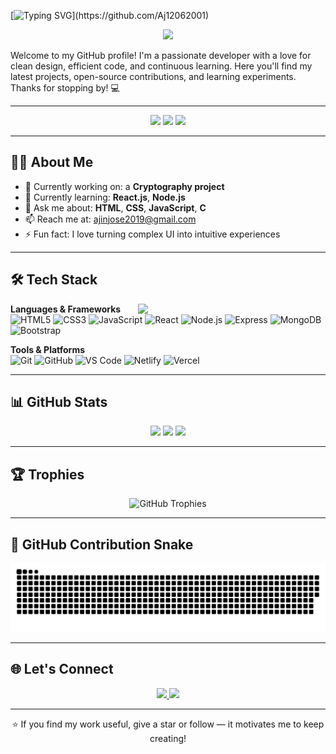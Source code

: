 <!-- Animated Header -->
[![Typing SVG](https://readme-typing-svg.demolab.com?font=Fira+Code&size=24&duration=4000&pause=500&color=F74747&center=true&vCenter=true&width=500&lines=Hi+there!+👋+I'm+Ajin;Web+Developer+%7C+Tech+Explorer;Welcome+to+my+GitHub+Profile!)](https://github.com/Aj12062001)

<p align="center">
  <img src="https://media.giphy.com/media/qgQUggAC3Pfv687qPC/giphy.gif" width="300" />
</p>

Welcome to my GitHub profile! I'm a passionate developer with a love for clean design, efficient code, and continuous learning. Here you'll find my latest projects, open-source contributions, and learning experiments. Thanks for stopping by! 💻

---

<div align="center">
  <img src="https://komarev.com/ghpvc/?username=Aj12062001&color=101913&style=flat-square" />
  <img src="https://img.shields.io/github/stars/Aj12062001?label=Stars&color=101913&style=flat-square" />
  <img src="https://img.shields.io/github/followers/Aj12062001?label=Followers&color=101913&style=flat-square" />
</div>

---

## 👨‍💻 About Me

- 🔭 Currently working on: a **Cryptography project**
- 🌱 Currently learning: **React.js**, **Node.js**
- 💬 Ask me about: **HTML**, **CSS**, **JavaScript**, **C**
- 📫 Reach me at: [ajinjose2019@gmail.com](mailto:ajinjose2019@gmail.com)
- ⚡ Fun fact: I love turning complex UI into intuitive experiences

---

## 🛠️ Tech Stack

<img src="https://media.giphy.com/media/26tn33aiTi1jkl6H6/giphy.gif" width="300px" align="right" />

**Languages & Frameworks**  
![HTML5](https://img.shields.io/badge/HTML-E34F26?logo=html5&logoColor=white)
![CSS3](https://img.shields.io/badge/CSS3-1572B6?logo=css3&logoColor=white)
![JavaScript](https://img.shields.io/badge/JavaScript-F7DF1E?logo=javascript&logoColor=black)
![React](https://img.shields.io/badge/React-61DAFB?logo=react&logoColor=black)
![Node.js](https://img.shields.io/badge/Node.js-339933?logo=node.js&logoColor=white)
![Express](https://img.shields.io/badge/Express.js-000000?logo=express&logoColor=white)
![MongoDB](https://img.shields.io/badge/MongoDB-47A248?logo=mongodb&logoColor=white)
![Bootstrap](https://img.shields.io/badge/Bootstrap-7952B3?logo=bootstrap&logoColor=white)

**Tools & Platforms**  
![Git](https://img.shields.io/badge/Git-F05032?logo=git&logoColor=white)
![GitHub](https://img.shields.io/badge/GitHub-181717?logo=github&logoColor=white)
![VS Code](https://img.shields.io/badge/VS%20Code-007ACC?logo=visualstudiocode&logoColor=white)
![Netlify](https://img.shields.io/badge/Netlify-00C7B7?logo=netlify&logoColor=white)
![Vercel](https://img.shields.io/badge/Vercel-000000?logo=vercel&logoColor=white)

---

## 📊 GitHub Stats

<div align="center">
  <img src="https://github-readme-stats.vercel.app/api?username=Aj12062001&show_icons=true&theme=midnight-purple&count_private=true" height="180" />
  <img src="https://github-readme-stats.vercel.app/api/top-langs/?username=Aj12062001&layout=compact&theme=midnight-purple&langs_count=8" height="180" />
  <img src="https://github-readme-streak-stats.herokuapp.com?user=Aj12062001&theme=midnight-purple&hide_border=true" height="180" />
</div>

---

## 🏆 Trophies

<p align="center">
  <img src="https://github-profile-trophy.vercel.app/?username=Aj12062001&theme=matrix&no-bg=true&margin-w=10&margin-h=15" alt="GitHub Trophies" />
</p>

---

## 🐍 GitHub Contribution Snake

![Snake animation](https://github.com/Aj12062001/Aj12062001/blob/main/dist/github-contribution-grid-snake.svg)

---


## 🌐 Let's Connect

<p align="center">
  <a href="https://www.linkedin.com/in/ajin-jose-5977481a2">
    <img src="https://img.shields.io/badge/LinkedIn-Ajin%20Jose-blue?style=for-the-badge&logo=linkedin&logoColor=white" />
  </a>
  <a href="mailto:ajinjose2019@gmail.com">
    <img src="https://img.shields.io/badge/Gmail-ajinjose2019@gmail.com-D14836?style=for-the-badge&logo=gmail&logoColor=white" />
  </a>
</p>

---

<p align="center">
  ⭐ If you find my work useful, give a star or follow — it motivates me to keep creating!
</p>
